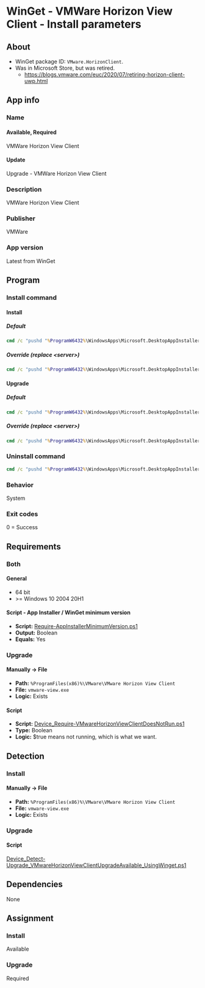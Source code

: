 # WinGet - VMWare Horizon View Client - Install parameters

## About

* WinGet package ID: `VMware.HorizonClient`.
* Was in Microsoft Store, but was retired.
  * <https://blogs.vmware.com/euc/2020/07/retiring-horizon-client-uwp.html>

## App info

### Name

#### Available, Required

VMWare Horizon View Client

#### Update

Upgrade - VMWare Horizon View Client

### Description

VMWare Horizon View Client

### Publisher

VMWare

### App version

Latest from WinGet

## Program

### Install command

#### Install

##### Default

```bat
cmd /c "pushd "%ProgramW6432%\WindowsApps\Microsoft.DesktopAppInstaller_*_x64__8wekyb3d8bbwe" && winget.exe install --exact --id VMware.HorizonClient --silent --source winget --accept-package-agreements --accept-source-agreements"
```

##### Override (replace \<server\>)

```bat
cmd /c "pushd "%ProgramW6432%\WindowsApps\Microsoft.DesktopAppInstaller_*_x64__8wekyb3d8bbwe" && winget.exe install --exact --id VMware.HorizonClient --override "/silent /norestart VDM_SERVER=<server> LOGINASCURRENTUSER_DISPLAY=1 LOGINASCURRENTUSER_DEFAULT=1 INSTALL_SFB=0 DESKTOP_SHORTCUT=0 STARTMENU_SHORTCUT=1 AUTO_UPDATE_ENABLED=0 INSTALL_TEAMS_REDIRECTION=1" --source winget --accept-package-agreements --accept-source-agreements"
```

#### Upgrade

##### Default

```bat
cmd /c "pushd "%ProgramW6432%\WindowsApps\Microsoft.DesktopAppInstaller_*_x64__8wekyb3d8bbwe" && winget.exe upgrade --exact --id VMware.HorizonClient --silent --source winget --accept-package-agreements --accept-source-agreements"
```

##### Override (replace \<server\>)

```bat
cmd /c "pushd "%ProgramW6432%\WindowsApps\Microsoft.DesktopAppInstaller_*_x64__8wekyb3d8bbwe" && winget.exe upgrade --exact --id VMware.HorizonClient --override "/silent /norestart VDM_SERVER=<server> LOGINASCURRENTUSER_DISPLAY=1 LOGINASCURRENTUSER_DEFAULT=1 INSTALL_SFB=0 DESKTOP_SHORTCUT=0 STARTMENU_SHORTCUT=1 AUTO_UPDATE_ENABLED=0 INSTALL_TEAMS_REDIRECTION=1" --source winget --accept-package-agreements --accept-source-agreements"
```

### Uninstall command

```bat
cmd /c "pushd "%ProgramW6432%\WindowsApps\Microsoft.DesktopAppInstaller_*_x64__8wekyb3d8bbwe" && winget.exe uninstall --exact --id VMware.HorizonClient --silent --source winget --accept-source-agreements"
```

### Behavior

System

### Exit codes

0 = Success

## Requirements

### Both

#### General

* 64 bit
* \>= Windows 10 2004 20H1

#### Script - App Installer / WinGet minimum version

* **Script:** [Require-AppInstallerMinimumVersion.ps1](./../../Common/Require-AppInstallerMinimumVersion.ps1)
* **Output:** Boolean
* **Equals:** Yes

### Upgrade

#### Manually -> File

* **Path:** `%ProgramFiles(x86)%\VMware\VMware Horizon View Client`
* **File:** `vmware-view.exe`
* **Logic:** Exists

#### Script

* **Script:** [Device_Require-VMwareHorizonViewClientDoesNotRun.ps1](./Device_Require-VMWareHorizonViewClientDoesNotRun.ps1)
* **Type:** Boolean
* **Logic:** $true means not running, which is what we want.

## Detection

### Install

#### Manually -> File

* **Path:** `%ProgramFiles(x86)%\VMware\VMware Horizon View Client`
* **File:** `vmware-view.exe`
* **Logic:** Exists

### Upgrade

#### Script

[Device_Detect-Upgrade_VMwareHorizonViewClientUpgradeAvailable_UsingWinget.ps1](./Device_Detect-Upgrade_VMWareHorizonViewClientUpgradeAvailable_UsingWinget.ps1)

## Dependencies

None

## Assignment

### Install

Available

### Upgrade

Required
